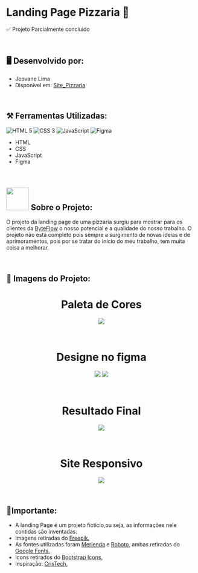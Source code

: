 # Landing Page Pizzaria 🍕
✅​ Projeto Parcialmente concluido
<p><br></p>

## ​​​​🖥️​ Desenvolvido por: 
<ul>
<li>Jeovane Lima</li>
<li>Disponível em: <a href="https://jeovanesilva.github.io/Site_Pizzaria/" target="_blank">Site_Pizzaria</a></li>
</ul>
<p><br></p>

## ​⚒️​ Ferramentas Utilizadas:

![HTML 5](https://img.shields.io/badge/HTML5-E34F26?style=for-the-badge&logo=html5&logoColor=white) 
![CSS 3](https://img.shields.io/badge/CSS3-1572B6?style=for-the-badge&logo=css3&logoColor=white) 
![JavaScript](https://img.shields.io/badge/JavaScript-F7DF1E?style=for-the-badge&logo=javascript&logoColor=black)
![Figma](https://img.shields.io/badge/Figma-F24E1E?style=for-the-badge&logo=figma&logoColor=white)

<ul>
  <li>HTML</li>
  <li>CSS</li>
  <li>JavaScript</li>
  <li>Figma</li>
</ul>
<p><br></p>
 
## ​​​<img src="imagens/pngtree-cartoon-yellow-pizza-illustration-png-image_4634672-removebg-preview.png" alt=""  width="60" height="60"> Sobre o Projeto:
<p>O projeto da landing page de uma pizzaria surgiu para mostrar para os clientes da <a href="https://github.com/AgenciaByteFlow" target="_blank">ByteFlow</a> o nosso potencial e a qualidade do nosso trabalho. O projeto não está completo pois sempre a surgimento de novas ideias e de aprimoramentos, pois por se tratar do início do meu trabalho, tem muita coisa a melhorar.</p>
<p><br></p>

## ​🔗 Imagens do Projeto:

<div align="center" > 
<h1>Paleta de Cores</h1>
<img src="img_readm/paleta.png" >
<p><br></p>
<h1> Designe no figma </h1>
<img src="img_readm/figma2.png" >
<img src="img_readm/figma1.png" > 
<p><br></p>
<h1>Resultado Final  </h1>
<img src="img_readm/site-desktop.png" >
<p><br></p>
<h1>Site Responsivo</h1>
<img src="img_readm/site-responsivo.png">
</div>
<p><br></p>

## ​🚨Importante:
<ul>
<li>A landing Page é um projeto fictício,ou seja, as informações nele contidas são inventadas.</li>

<li>Imagens retiradas do <a href="https://br.freepik.com/" target="_blank">Freepik.</a></li>

<li>As fontes utilizadas foram <a href="https://fonts.google.com/specimen/Merienda?query=merienda" target="_blank">Merienda</a> e <a href="https://fonts.google.com/specimen/Roboto?query=roboto" target="_blank">Roboto</a>, ambas retiradas do <a href="https://fonts.google.com/" target="_blank">Google Fonts.</a> </li>

<li>Icons retirados do <a href="https://icons.getbootstrap.com/" target="_blank">Bootstrap Icons.</a></li>

<li>Inspiração: <a href="https://youtu.be/Uxm17PTHAZw?si=bpv0OZSiHTNs-2xH" target="_blank">CrisTech.</a></li>
</ul>